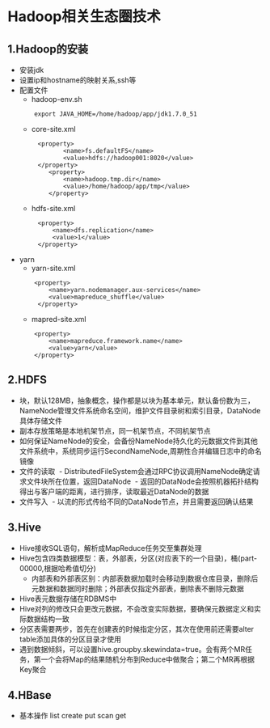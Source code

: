 # Hadoop相关生态圈技术

## 1.Hadoop的安装
- 安装jdk 
- 设置ip和hostname的映射关系,ssh等
- 配置文件
    - 	hadoop-env.sh 
    ```
        export JAVA_HOME=/home/hadoop/app/jdk1.7.0_51
    ```
    - core-site.xml
    ```
         <property>
                <name>fs.defaultFS</name>
                <value>hdfs://hadoop001:8020</value>
         </property>	
    	    <property>
                <name>hadoop.tmp.dir</name>
                <value>/home/hadoop/app/tmp</value>
    	    </property>	
    ```
    - hdfs-site.xml
    ```
         <property>
             <name>dfs.replication</name>
             <value>1</value>
         </property>
    ```
- yarn
    - yarn-site.xml
    ```
    	<property>
            <name>yarn.nodemanager.aux-services</name>
            <value>mapreduce_shuffle</value>
         </property>
    ```
    - mapred-site.xml
    ```
    	<property>
            <name>mapreduce.framework.name</name>
            <value>yarn</value>
        </property>
    ```

## 2.HDFS
- 块，默认128MB，抽象概念，操作都是以块为基本单元，默认备份数为三，NameNode管理文件系统命名空间，维护文件目录树和索引目录，DataNode具体存储文件
- 副本存放策略是本地机架节点，同一机架节点，不同机架节点
- 如何保证NameNode的安全，会备份NameNode持久化的元数据文件到其他文件系统中，系统同步运行SecondNameNode,周期性合并编辑日志中的命名镜像
- 文件的读取
  - DistributedFileSystem会通过RPC协议调用NameNode确定请求文件块所在位置，返回DataNode
  - 返回的DataNode会按照机器拓扑结构得出与客户端的距离，进行排序，读取最近DataNode的数据
- 文件写入
  - 以流的形式传给不同的DataNode节点，并且需要返回确认结果

 ## 3.Hive
 - Hive接收SQL语句，解析成MapReduce任务交至集群处理
 - Hive包含四类数据模型：表，外部表，分区(对应表下的一个目录)，桶(part-00000,根据哈希值切分)
    - 内部表和外部表区别：内部表数据加载时会移动到数据仓库目录，删除后元数据和数据同时删除；外部表仅指定外部表，删除表不删除元数据
 - Hive表元数据存储在RDBMS中
 - Hive对列的修改只会更改元数据，不会改变实际数据，要确保元数据定义和实际数据结构一致
 - 分区表需要两步，首先在创建表的时候指定分区，其次在使用前还需要alter table添加具体的分区目录才使用
 - 遇到数据倾斜，可以设置hive.groupby.skewindata=true。会有两个MR任务，第一个会将Map的结果随机分布到Reduce中做聚合；第二个MR再根据Key聚合

 ## 4.HBase
 - 基本操作 list create put scan get 
 
            

 
